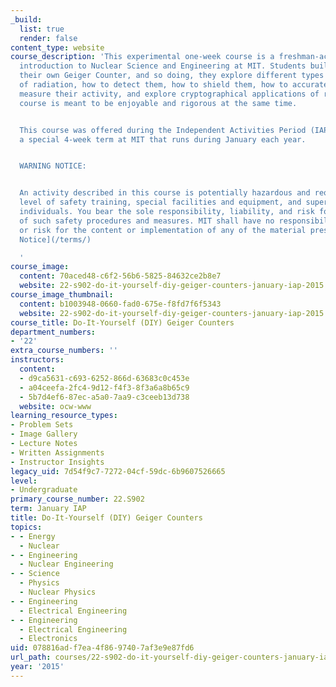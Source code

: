 ```yaml
---
_build:
  list: true
  render: false
content_type: website
course_description: 'This experimental one-week course is a freshman-accessible hands-on
  introduction to Nuclear Science and Engineering at MIT. Students build and test
  their own Geiger Counter, and so doing, they explore different types and sources
  of radiation, how to detect them, how to shield them, how to accurately count /
  measure their activity, and explore cryptographical applications of radiation. This
  course is meant to be enjoyable and rigorous at the same time.


  This course was offered during the Independent Activities Period (IAP), which is
  a special 4-week term at MIT that runs during January each year.


  WARNING NOTICE:


  An activity described in this course is potentially hazardous and requires a high
  level of safety training, special facilities and equipment, and supervision by appropriate
  individuals. You bear the sole responsibility, liability, and risk for the implementation
  of such safety procedures and measures. MIT shall have no responsibility, liability,
  or risk for the content or implementation of any of the material presented. [Legal
  Notice](/terms/)

  '
course_image:
  content: 70aced48-c6f2-56b6-5825-84632ce2b8e7
  website: 22-s902-do-it-yourself-diy-geiger-counters-january-iap-2015
course_image_thumbnail:
  content: b1003948-0660-fad0-675e-f8fd7f6f5343
  website: 22-s902-do-it-yourself-diy-geiger-counters-january-iap-2015
course_title: Do-It-Yourself (DIY) Geiger Counters
department_numbers:
- '22'
extra_course_numbers: ''
instructors:
  content:
  - d9ca5631-c693-6252-866d-63683c0c453e
  - a04ceefa-2fc4-9d12-f4f3-8f3a6a8b65c9
  - 5b7d4ef6-87ec-a5a0-7aa9-c3ceeb13d738
  website: ocw-www
learning_resource_types:
- Problem Sets
- Image Gallery
- Lecture Notes
- Written Assignments
- Instructor Insights
legacy_uid: 7d54f9c7-7272-04cf-59dc-6b9607526665
level:
- Undergraduate
primary_course_number: 22.S902
term: January IAP
title: Do-It-Yourself (DIY) Geiger Counters
topics:
- - Energy
  - Nuclear
- - Engineering
  - Nuclear Engineering
- - Science
  - Physics
  - Nuclear Physics
- - Engineering
  - Electrical Engineering
- - Engineering
  - Electrical Engineering
  - Electronics
uid: 078816ad-f7ea-4f86-9740-7af3e9e87fd6
url_path: courses/22-s902-do-it-yourself-diy-geiger-counters-january-iap-2015
year: '2015'
---
```

